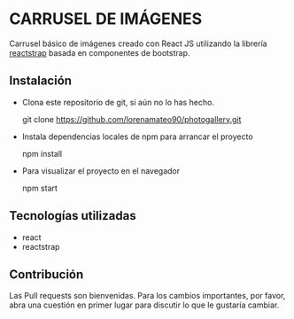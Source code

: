 # CARRUSEL DE IMÁGENES

Carrusel básico de imágenes creado con React JS utilizando la librería [reactstrap](https://www.npmjs.com/package/reactstrap) basada en componentes de bootstrap.


## Instalación

+ Clona este repositorio de git, si aún no lo has hecho.

  git clone https://github.com/lorenamateo90/photogallery.git

+ Instala dependencias locales de npm para arrancar el proyecto

  npm install

+ Para visualizar el proyecto en el navegador 
  
  npm start

## Tecnologías utilizadas 
+ react
+ reactstrap

## Contribución
Las Pull requests son bienvenidas. Para los cambios importantes, por favor, abra una cuestión en primer lugar para discutir lo que le gustaría cambiar.




